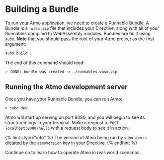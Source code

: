 # Building a Bundle

To run your Atmo application, we need to create a Runnable Bundle. A Bundle is a `.wasm.zip` file that includes your Directive, along with all of your Runnables compiled to WebAssembly modules. Bundles are built using `subo`. **Note** that you should pass the root of your Atmo project as the first argument:

```bash
subo build .
```

The end of this command should read:

`✅ DONE: bundle was created -> ./runnables.wasm.zip`

## Running the Atmo development server

Once you have your Runnable Bundle, you can run Atmo:

```text
> subo dev
```

Atmo will start up serving on port 8080, and you will begin to see its structured logs in your terminal. Make a request to `POST localhost:8080/hello` with a request body to see it in action.

{% hint style="info" %}
The version of Atmo being run by `subo dev` is dictated by the `atmoVersion` key in your Directive.
{% endhint %}

Continue on to learn how to operate Atmo in real-world scenarios.

